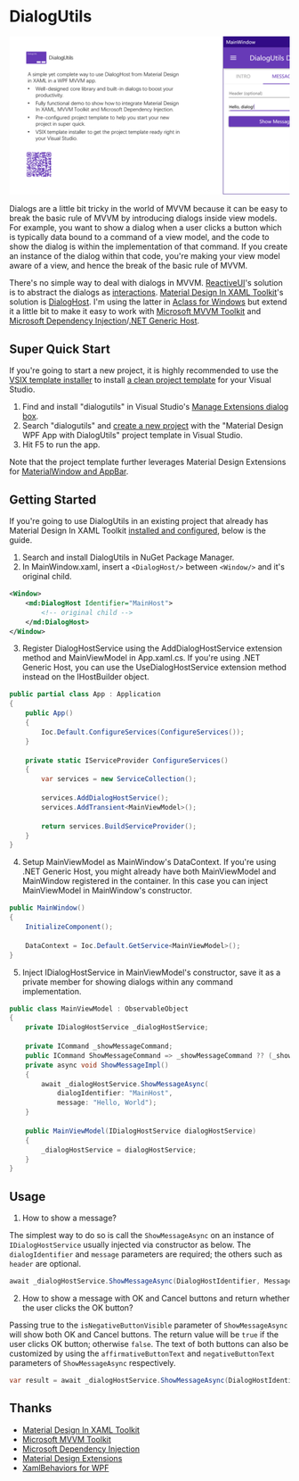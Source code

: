 # DialogUtils

![Poster](https://github.com/allenlooplee/DialogUtils/blob/main/docs/images/poster.png)

Dialogs are a little bit tricky in the world of MVVM because it can be easy to break the basic rule of MVVM by introducing dialogs inside view models. For example, you want to show a dialog when a user clicks a button which is typically data bound to a command of a view model, and the code to show the dialog is within the implementation of that command. If you create an instance of the dialog within that code, you're making your view model aware of a view, and hence the break of the basic rule of MVVM.

There's no simple way to deal with dialogs in MVVM. [ReactiveUI](https://www.reactiveui.net/)'s solution is to abstract the dialogs as [interactions](https://www.reactiveui.net/docs/handbook/interactions/). [Material Design In XAML Toolkit](http://materialdesigninxaml.net/)'s solution is [DialogHost](https://github.com/MaterialDesignInXAML/MaterialDesignInXamlToolkit/wiki/Dialogs). I'm using the latter in [Aclass for Windows](https://www.aketang.cn/) but extend it a little bit to make it easy to work with [Microsoft MVVM Toolkit](https://docs.microsoft.com/en-us/windows/communitytoolkit/mvvm/introduction) and [Microsoft Dependency Injection](https://docs.microsoft.com/en-us/dotnet/core/extensions/dependency-injection)/[.NET Generic Host](https://docs.microsoft.com/en-us/dotnet/core/extensions/generic-host).

## Super Quick Start

If you're going to start a new project, it is highly recommended to use the [VSIX template installer](https://marketplace.visualstudio.com/items?itemName=allenlooplee.dialogutils) to install [a clean project template](https://github.com/allenlooplee/DialogUtils/tree/main/DialogUtilsProjectTemplate) for your Visual Studio.

1. Find and install "dialogutils" in Visual Studio's [Manage Extensions dialog box](https://docs.microsoft.com/en-us/visualstudio/ide/finding-and-using-visual-studio-extensions?view=vs-2019).
2. Search "dialogutils" and [create a new project](https://docs.microsoft.com/en-us/visualstudio/ide/create-new-project?view=vs-2019) with the "Material Design WPF App with DialogUtils" project template in Visual Studio.
3. Hit F5 to run the app.

Note that the project template further leverages Material Design Extensions for [MaterialWindow and AppBar](https://spiegelp.github.io/MaterialDesignExtensions/#documentation/materialwindow).

## Getting Started

If you're going to use DialogUtils in an existing project that already has Material Design In XAML Toolkit [installed and configured](https://github.com/MaterialDesignInXAML/MaterialDesignInXamlToolkit/wiki/Getting-Started), below is the guide.

1. Search and install DialogUtils in NuGet Package Manager.
2. In MainWindow.xaml, insert a `<DialogHost/>` between `<Window/>` and it's original child.

```XML
<Window>
    <md:DialogHost Identifier="MainHost">
        <!-- original child -->
    </md:DialogHost>
</Window>
```

3. Register DialogHostService using the AddDialogHostService extension method and MainViewModel in App.xaml.cs. If you're using .NET Generic Host, you can use the UseDialogHostService extension method instead on the IHostBuilder object.

```C#
public partial class App : Application
{
    public App()
    {
        Ioc.Default.ConfigureServices(ConfigureServices());
    }

    private static IServiceProvider ConfigureServices()
    {
        var services = new ServiceCollection();

        services.AddDialogHostService();
        services.AddTransient<MainViewModel>();

        return services.BuildServiceProvider();
    }
}
```

4. Setup MainViewModel as MainWindow's DataContext. If you're using .NET Generic Host, you might already have both MainViewModel and MainWindow registered in the container. In this case you can inject MainViewModel in MainWindow's constructor.

```C#
public MainWindow()
{
    InitializeComponent();

    DataContext = Ioc.Default.GetService<MainViewModel>();
}
```

5. Inject IDialogHostService in MainViewModel's constructor, save it as a private member for showing dialogs within any command implementation.

```C#
public class MainViewModel : ObservableObject
{
    private IDialogHostService _dialogHostService;

    private ICommand _showMessageCommand;
    public ICommand ShowMessageCommand => _showMessageCommand ?? (_showMessageCommand = new RelayCommand(ShowMessageImpl));
    private async void ShowMessageImpl()
    {
        await _dialogHostService.ShowMessageAsync(
            dialogIdentifier: "MainHost",
            message: "Hello, World");
    }

    public MainViewModel(IDialogHostService dialogHostService)
    {
        _dialogHostService = dialogHostService;
    }
}
```

## Usage

1. How to show a message?

The simplest way to do so is call the `ShowMessageAsync` on an instance of `IDialogHostService` usually injected via constructor as below. The `dialogIdentifier` and `message` parameters are required; the others such as `header` are optional.

```C#
await _dialogHostService.ShowMessageAsync(DialogHostIdentifier, Message);
```

2. How to show a message with OK and Cancel buttons and return whether the user clicks the OK button?

Passing true to the `isNegativeButtonVisible` parameter of `ShowMessageAsync` will show both OK and Cancel buttons. The return value will be `true` if the user clicks OK button; otherwise `false`. The text of both buttons can also be customized by using the `affirmativeButtonText` and `negativeButtonText` parameters of `ShowMessageAsync` respectively.

```C#
var result = await _dialogHostService.ShowMessageAsync(DialogHostIdentifier, Message, isNegativeButtonVisible: true);
```

## Thanks

* [Material Design In XAML Toolkit](https://github.com/MaterialDesignInXAML/MaterialDesignInXamlToolkit)
* [Microsoft MVVM Toolkit](https://github.com/windows-toolkit/WindowsCommunityToolkit/tree/main/Microsoft.Toolkit.Mvvm)
* [Microsoft Dependency Injection](https://github.com/dotnet/runtime/tree/main/src/libraries/Microsoft.Extensions.DependencyInjection)
* [Material Design Extensions](https://github.com/spiegelp/MaterialDesignExtensions)
* [XamlBehaviors for WPF](https://github.com/microsoft/XamlBehaviorsWpf)
